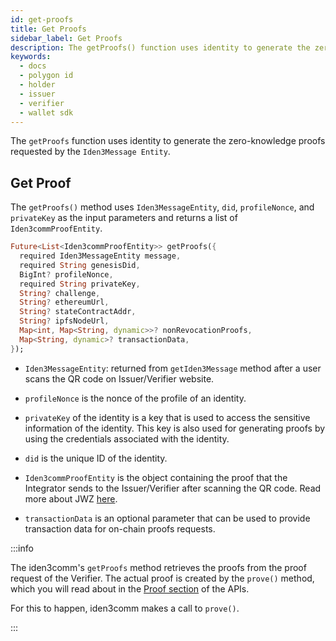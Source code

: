 ```yaml
---
id: get-proofs
title: Get Proofs
sidebar_label: Get Proofs
description: The getProofs() function uses identity to generate the zero-knowledge proofs requested by the Iden3Message Entity.
keywords:
  - docs
  - polygon id
  - holder
  - issuer
  - verifier
  - wallet sdk
---
```


The `getProofs` function uses identity to generate the zero-knowledge proofs requested by
the `Iden3Message Entity`.

## Get Proof

The `getProofs()` method uses `Iden3MessageEntity`, `did`, `profileNonce`, and `privateKey` as the
input parameters and returns a list of `Iden3commProofEntity`.

```dart
Future<List<Iden3commProofEntity>> getProofs({
  required Iden3MessageEntity message,
  required String genesisDid,
  BigInt? profileNonce,
  required String privateKey,
  String? challenge,
  String? ethereumUrl,
  String? stateContractAddr,
  String? ipfsNodeUrl,
  Map<int, Map<String, dynamic>>? nonRevocationProofs,
  Map<String, dynamic>? transactionData,
});
```

- `Iden3MessageEntity`: returned from `getIden3Message` method after a user scans the QR code on
  Issuer/Verifier website.

- `profileNonce` is the nonce of the profile of an identity.

- `privateKey` of the identity is a key that is used to access the sensitive information of the
  identity. This key is also used for generating proofs by using the credentials associated with the
  identity.

- `did` is the unique ID of the identity.

- `Iden3commProofEntity` is the object containing the proof that the Integrator sends to the
  Issuer/Verifier after scanning the QR code. Read more about
  JWZ [here](/docs/wallet/wallet-sdk/polygonid-sdk/iden3comm/jwz.md).

- `transactionData` is an optional parameter that can be used to provide transaction data for
  on-chain proofs requests.

:::info

The iden3comm's `getProofs` method retrieves the proofs from the proof request of the Verifier. The
actual proof is created by the `prove()` method, which you will read about in
the [<ins>Proof section</ins>](/docs/wallet/wallet-sdk/polygonid-sdk/proof/proof-generation-api.md#Prove)
of the APIs.

For this to happen, iden3comm makes a call to `prove()`.

:::
